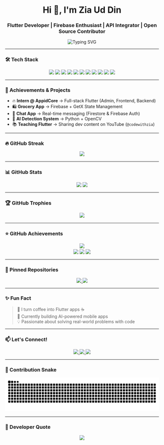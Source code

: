 <h1 align="center">Hi 👋, I'm Zia Ud Din</h1>
<h3 align="center">Flutter Developer | Firebase Enthusiast | API Integrator | Open Source Contributor</h3>

<p align="center">
  <img src="https://readme-typing-svg.demolab.com?font=Fira+Code&size=22&pause=1000&center=true&vCenter=true&width=500&lines=BS+CS+Student+%F0%9F%93%9D;Flutter+Developer+%F0%9F%93%B1;Firebase+%7C+REST+API+%7C+GetX+BLoC;Learning+AI+%7C+Python+%7C+Backend" alt="Typing SVG" />
</p>

---

### 🛠️ Tech Stack
<p align="center">
  <img src="https://img.shields.io/badge/Dart-0175C2?style=for-the-badge&logo=dart&logoColor=white" />
  <img src="https://img.shields.io/badge/Flutter-02569B?style=for-the-badge&logo=flutter&logoColor=white" />
  <img src="https://img.shields.io/badge/Firebase-FFCA28?style=for-the-badge&logo=firebase&logoColor=black" />
  <img src="https://img.shields.io/badge/GetX-7B1FA2?style=for-the-badge&logo=flutter&logoColor=white" />
  <img src="https://img.shields.io/badge/BLoC-3981F4?style=for-the-badge&logo=bloc&logoColor=white" />
  <img src="https://img.shields.io/badge/SQLite-003B57?style=for-the-badge&logo=sqlite&logoColor=white" />
  <img src="https://img.shields.io/badge/Python-3776AB?style=for-the-badge&logo=python&logoColor=white" />
  <img src="https://img.shields.io/badge/C++-00599C?style=for-the-badge&logo=c%2B%2B&logoColor=white" />
  <img src="https://img.shields.io/badge/Postman-FF6C37?style=for-the-badge&logo=postman&logoColor=white" />
  <img src="https://img.shields.io/badge/Git-F05032?style=for-the-badge&logo=git&logoColor=white" />
  <img src="https://img.shields.io/badge/GitHub-181717?style=for-the-badge&logo=github&logoColor=white" />
</p>

---

### 🌟 Achievements & Projects
- 🔥 **Intern @ AppidCore** → Full-stack Flutter (Admin, Frontend, Backend)  
- 🛍️ **Grocery App** → Firebase + GetX State Management  
- 📲 **Chat App** → Real-time messaging (Firestore & Firebase Auth)  
- 🤖 **AI Detection System** → Python + OpenCV  
- 📚 **Teaching Flutter** → Sharing dev content on YouTube (`@codewithzia`)  

---
### 🔥 GitHub Streak
<p align="center">
  <img src="https://streak-stats.demolab.com?user=Ziauddin-developer&theme=tokyonight&hide_border=false" />
</p>

---

### 📊 GitHub Stats
<p align="center">
  
<img src="https://github-readme-stats.vercel.app/api?username=Ziauddin-developer&show_icons=true&count_private=true&theme=tokyonight&cache_seconds=130&v=1" height="170"/>
  <img src="https://github-readme-stats.vercel.app/api/top-langs/?username=Ziauddin-developer&layout=compact&theme=tokyonight" height="170"/>
</p>


---

### 🏆 GitHub Trophies
<p align="center">
  <img src="https://github-profile-trophy.vercel.app/?username=Ziauddin-developer&theme=radical&column=4&no-frame=true" />
</p>

---

### ⭐ GitHub Achievements
<p align="center">
  <img src="https://github-profile-summary-cards.vercel.app/api/cards/profile-details?username=Ziauddin-developer&theme=tokyonight" />
  <br/>
  <img src="https://img.shields.io/github/stars/Ziauddin-developer?affiliations=OWNER&style=for-the-badge&logo=github&color=yellow" />
  <img src="https://img.shields.io/github/followers/Ziauddin-developer?style=for-the-badge&logo=github&color=blue" />
  <img src="https://img.shields.io/github/commit-activity/y/Ziauddin-developer?style=for-the-badge&logo=github&color=green" />
</p>

---

### 🚀 Pinned Repositories
<p align="center">
  <a href="https://github.com/Ziauddin-developer/portfolio_web">
    <img src="https://github-readme-stats.vercel.app/api/pin/?username=Ziauddin-developer&repo=portfolio_web&theme=tokyonight" />
  </a>
  <a href="https://github.com/Ziauddin-developer/Grocery-App-Admin-Side">
    <img src="https://github-readme-stats.vercel.app/api/pin/?username=Ziauddin-developer&repo=Grocery-App-Admin-Side&theme=tokyonight" />
  </a>
</p>

---

### ✨ Fun Fact
> 🧠 I turn coffee into Flutter apps ☕  
> 🔧 Currently building AI-powered mobile apps  
> 💡 Passionate about solving real-world problems with code  

---

### 📫 Let's Connect!
<p align="center">
  <a href="https://www.linkedin.com/in/ziauddin-developer">
    <img src="https://img.shields.io/badge/LinkedIn-blue?style=for-the-badge&logo=linkedin" />
  </a>
  <a href="mailto:ziauddin.dev@example.com">
    <img src="https://img.shields.io/badge/Gmail-red?style=for-the-badge&logo=gmail&logoColor=white" />
  </a>
  <a href="https://www.instagram.com/codewithzia">
    <img src="https://img.shields.io/badge/Instagram-pink?style=for-the-badge&logo=instagram" />
  </a>
</p>

---

### 🐍 Contribution Snake
<p align="center">
  <img src="https://raw.githubusercontent.com/Ziauddin-developer/Ziauddin-developer/output/github-contribution-grid-snake.svg" alt="snake animation" />
</p>

---

### 💬 Developer Quote
<p align="center">
  <img src="https://readme-typing-svg.herokuapp.com?center=true&vCenter=true&multiline=true&width=600&lines=Code.+Create.+Conquer.;">
</p>
